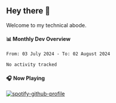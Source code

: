 ## Hey there 👋

Welcome to my technical abode.

#### 📊 Monthly Dev Overview
<!--START_SECTION:waka-->

```txt
From: 03 July 2024 - To: 02 August 2024

No activity tracked
```

<!--END_SECTION:waka-->

#### 🎧 Now Playing

[![spotify-github-profile](https://spotify-github-profile.vercel.app/api/view?uid=james2mid&cover_image=true&theme=natemoo-re)](https://open.spotify.com/user/james2mid?si=2b3baf2b09cb499e)
